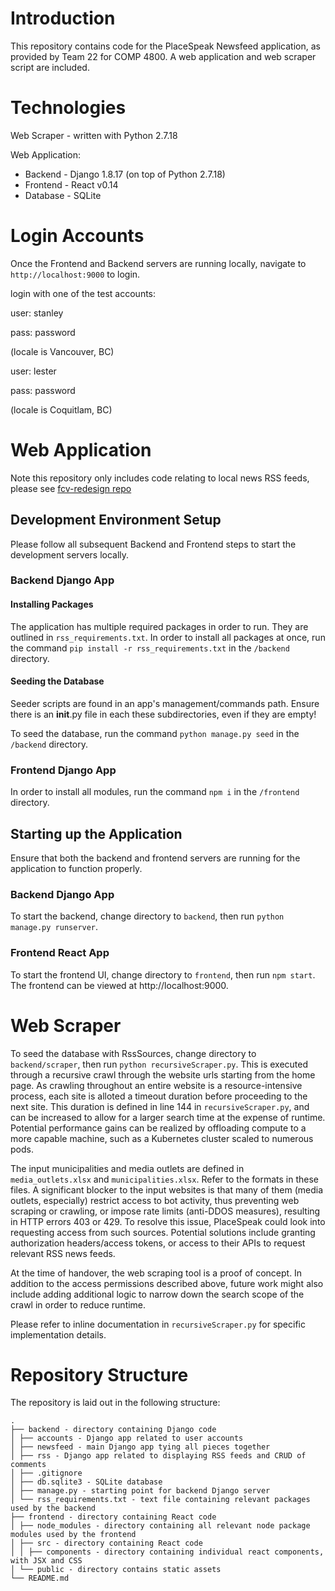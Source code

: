 # Introduction

This repository contains code for the PlaceSpeak Newsfeed application, as provided by Team 22 for COMP 4800.
A web application and web scraper script are included.

# Technologies

Web Scraper - written with Python 2.7.18

Web Application:

- Backend - Django 1.8.17 (on top of Python 2.7.18)
- Frontend - React v0.14
- Database - SQLite

# Login Accounts

Once the Frontend and Backend servers are running locally, navigate to `http://localhost:9000` to login.

login with one of the test accounts:

user: stanley

pass: password

(locale is Vancouver, BC)

user: lester

pass: password

(locale is Coquitlam, BC)

# Web Application

Note this repository only includes code relating to local news RSS feeds, please see [fcv-redesign repo](https://github.com/PlaceSpeak/fcv-redesign)

## Development Environment Setup

Please follow all subsequent Backend and Frontend steps to start the development servers locally.

### Backend Django App

#### Installing Packages

The application has multiple required packages in order to run. They are outlined in `rss_requirements.txt`.
In order to install all packages at once, run the command `pip install -r rss_requirements.txt` in the `/backend` directory.

#### Seeding the Database

Seeder scripts are found in an app's management/commands path. Ensure there is an **init**.py file in each these subdirectories, even if they are empty!

To seed the database, run the command `python manage.py seed` in the `/backend` directory.

### Frontend Django App

In order to install all modules, run the command `npm i` in the `/frontend` directory.

## Starting up the Application

Ensure that both the backend and frontend servers are running for the application to function properly.

### Backend Django App

To start the backend, change directory to `backend`, then run `python manage.py runserver`.

### Frontend React App

To start the frontend UI, change directory to `frontend`, then run `npm start`.
The frontend can be viewed at http://localhost:9000.

# Web Scraper

To seed the database with RssSources, change directory to `backend/scraper`, then run `python recursiveScraper.py`. This is executed through a recursive crawl through the website urls starting from the home page. As crawling throughout an entire website is a resource-intensive process, each site is alloted a timeout duration before proceeding to the next site. This duration is defined in line 144 in `recursiveScraper.py`, and can be increased to allow for a larger search time at the expense of runtime. Potential performance gains can be realized by offloading compute to a more capable machine, such as a Kubernetes cluster scaled to numerous pods.

The input municipalities and media outlets are defined in `media_outlets.xlsx` and `municipalities.xlsx`. Refer to the formats in these files. A significant blocker to the input websites is that many of them (media outlets, especially) restrict access to bot activity, thus preventing web scraping or crawling, or impose rate limits (anti-DDOS measures), resulting in HTTP errors 403 or 429. To resolve this issue, PlaceSpeak could look into requesting access from such sources. Potential solutions include granting authorization headers/access tokens, or access to their APIs to request relevant RSS news feeds.

At the time of handover, the web scraping tool is a proof of concept. In addition to the access permissions described above, future work might also include adding additional logic to narrow down the search scope of the crawl in order to reduce runtime.

Please refer to inline documentation in `recursiveScraper.py` for specific implementation details.

# Repository Structure

The repository is laid out in the following structure:

```
.
├── backend - directory containing Django code
│ ├── accounts - Django app related to user accounts
│ ├── newsfeed - main Django app tying all pieces together
│ ├── rss - Django app related to displaying RSS feeds and CRUD of comments
│ ├── .gitignore
│ ├── db.sqlite3 - SQLite database
│ ├── manage.py - starting point for backend Django server
│ └── rss_requirements.txt - text file containing relevant packages used by the backend
├── frontend - directory containing React code
│ ├── node_modules - directory containing all relevant node package modules used by the frontend
│ ├── src - directory containing React code
│ │ ├── components - directory containing individual react components, with JSX and CSS
│ └── public - directory contains static assets
└── README.md
```

<!-- insert web scraper into structure later -->
